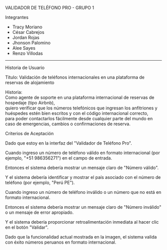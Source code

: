 VALIDADOR DE TELÉFONO PRO - GRUPO 1

Integrantes
- Tracy Moriano  
- César Cabrejos  
- Jordan Rojas  
- Jhonson Palomino  
- Alee Sayes  
- Renzo Villodas

---

Historia de Usuario 

Título: Validación de teléfonos internacionales en una plataforma de reservas de alojamiento

Historia:  
Como agente de soporte en una plataforma internacional de reservas de hospedaje (tipo Airbnb),  
quiero verificar que los números telefónicos que ingresan los anfitriones y huéspedes estén bien escritos y con el código internacional correcto,  
para poder contactarlos fácilmente desde cualquier parte del mundo en caso de emergencias, cambios o confirmaciones de reserva.

Criterios de Aceptación

Dado que estoy en la interfaz del "Validador de Teléfono Pro".

Cuando ingreso un número de teléfono válido en formato internacional (por ejemplo, "+51 986356271") en el campo de entrada.

Entonces el sistema debería mostrar un mensaje claro de "Número válido".

Y el sistema debería identificar y mostrar el país asociado con el número de teléfono (por ejemplo, "Perú PE").

Cuando ingreso un número de teléfono inválido o un número que no está en formato internacional.

Entonces el sistema debería mostrar un mensaje claro de "Número inválido" o un mensaje de error apropiado.

Y el sistema debería proporcionar retroalimentación inmediata al hacer clic en el botón "Validar".

Dado que la funcionalidad actual mostrada en la imagen, el sistema valida con éxito números peruanos en formato internacional.
